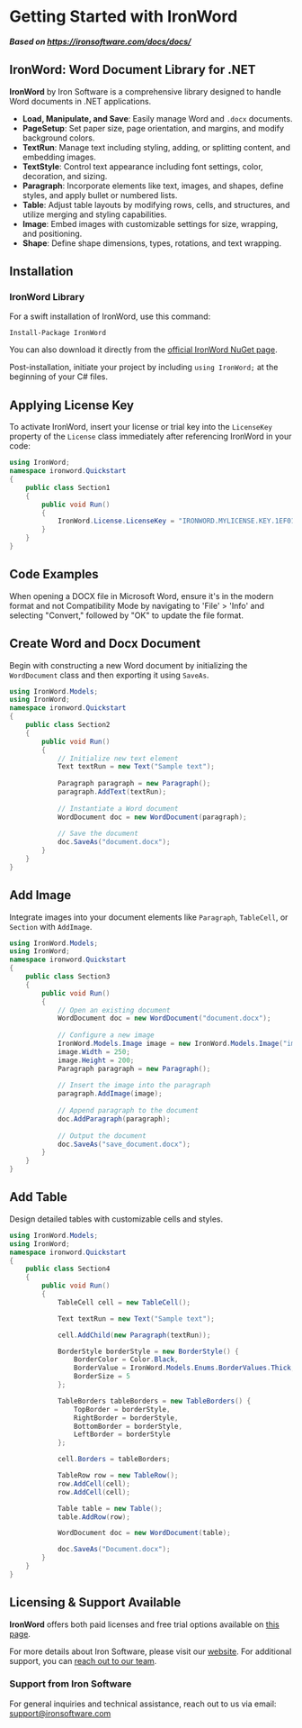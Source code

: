 # Getting Started with IronWord

***Based on <https://ironsoftware.com/docs/docs/>***


## IronWord: Word Document Library for .NET

**IronWord** by Iron Software is a comprehensive library designed to handle Word documents in .NET applications.

- **Load, Manipulate, and Save**: Easily manage Word and `.docx` documents.
- **PageSetup**: Set paper size, page orientation, and margins, and modify background colors.
- **TextRun**: Manage text including styling, adding, or splitting content, and embedding images.
- **TextStyle**: Control text appearance including font settings, color, decoration, and sizing.
- **Paragraph**: Incorporate elements like text, images, and shapes, define styles, and apply bullet or numbered lists.
- **Table**: Adjust table layouts by modifying rows, cells, and structures, and utilize merging and styling capabilities.
- **Image**: Embed images with customizable settings for size, wrapping, and positioning.
- **Shape**: Define shape dimensions, types, rotations, and text wrapping.

## Installation

### IronWord Library

For a swift installation of IronWord, use this command:

```shell
Install-Package IronWord
```

You can also download it directly from the [official IronWord NuGet page](https://www.nuget.org/packages/IronWord).

Post-installation, initiate your project by including `using IronWord;` at the beginning of your C# files.

## Applying License Key

To activate IronWord, insert your license or trial key into the `LicenseKey` property of the `License` class immediately after referencing IronWord in your code:

```csharp
using IronWord;
namespace ironword.Quickstart
{
    public class Section1
    {
        public void Run()
        {
            IronWord.License.LicenseKey = "IRONWORD.MYLICENSE.KEY.1EF01";
        }
    }
}
```

## Code Examples

When opening a DOCX file in Microsoft Word, ensure it's in the modern format and not Compatibility Mode by navigating to 'File' > 'Info' and selecting "Convert," followed by "OK" to update the file format.

## Create Word and Docx Document

Begin with constructing a new Word document by initializing the `WordDocument` class and then exporting it using `SaveAs`.

```csharp
using IronWord.Models;
using IronWord;
namespace ironword.Quickstart
{
    public class Section2
    {
        public void Run()
        {
            // Initialize new text element
            Text textRun = new Text("Sample text");
            
            Paragraph paragraph = new Paragraph();
            paragraph.AddText(textRun);
            
            // Instantiate a Word document
            WordDocument doc = new WordDocument(paragraph);
            
            // Save the document
            doc.SaveAs("document.docx");
        }
    }
}
```

## Add Image

Integrate images into your document elements like `Paragraph`, `TableCell`, or `Section` with `AddImage`.

```csharp
using IronWord.Models;
using IronWord;
namespace ironword.Quickstart
{
    public class Section3
    {
        public void Run()
        {
            // Open an existing document
            WordDocument doc = new WordDocument("document.docx");
            
            // Configure a new image
            IronWord.Models.Image image = new IronWord.Models.Image("image.jpg");
            image.Width = 250;
            image.Height = 200;
            Paragraph paragraph = new Paragraph();
            
            // Insert the image into the paragraph
            paragraph.AddImage(image);
            
            // Append paragraph to the document
            doc.AddParagraph(paragraph);
            
            // Output the document
            doc.SaveAs("save_document.docx");
        }
    }
}
```

## Add Table

Design detailed tables with customizable cells and styles.

```csharp
using IronWord.Models;
using IronWord;
namespace ironword.Quickstart
{
    public class Section4
    {
        public void Run()
        {
            TableCell cell = new TableCell();

            Text textRun = new Text("Sample text");

            cell.AddChild(new Paragraph(textRun));

            BorderStyle borderStyle = new BorderStyle() {
                BorderColor = Color.Black,
                BorderValue = IronWord.Models.Enums.BorderValues.Thick,
                BorderSize = 5
            };

            TableBorders tableBorders = new TableBorders() {
                TopBorder = borderStyle,
                RightBorder = borderStyle,
                BottomBorder = borderStyle,
                LeftBorder = borderStyle
            };

            cell.Borders = tableBorders;

            TableRow row = new TableRow();
            row.AddCell(cell);
            row.AddCell(cell);

            Table table = new Table();
            table.AddRow(row);

            WordDocument doc = new WordDocument(table);

            doc.SaveAs("Document.docx");
        }
    }
}
```

## Licensing & Support Available

**IronWord** offers both paid licenses and free trial options available on [this page](https://ironsoftware.com/csharp/ocr/trial-license).

For more details about Iron Software, please visit our [website](https://ironsoftware.com/). For additional support, you can [reach out to our team](https://ironsoftware.com/csharp/ocr/#live-chat-support).

### Support from Iron Software

For general inquiries and technical assistance, reach out to us via email: <support@ironsoftware.com>